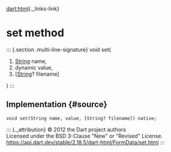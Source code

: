 [dart:html](../../dart-html/dart-html-library){._links-link}

set method
==========

::: {.section .multi-line-signature}
void set(

1.  [String](../../dart-core/string-class) name,
2.  dynamic value,
3.  \[[String](../../dart-core/string-class)? filename\]

)
:::

Implementation {#source}
--------------

``` {.language-dart data-language="dart"}
void set(String name, value, [String? filename]) native;
```

::: {._attribution}
© 2012 the Dart project authors\
Licensed under the BSD 3-Clause \"New\" or \"Revised\" License.\
<https://api.dart.dev/stable/2.18.5/dart-html/FormData/set.html>
:::
